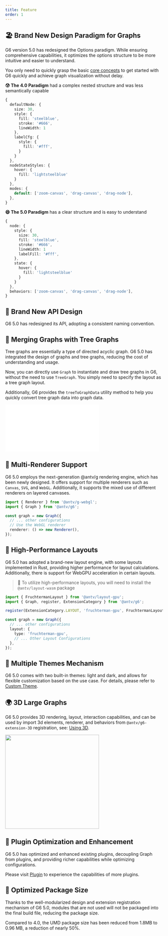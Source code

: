 ```yaml
---
title: Feature
order: 1
---
```


## 🏖️ Brand New Design Paradigm for Graphs

G6 version 5.0 has redesigned the Options paradigm. While ensuring comprehensive capabilities, it optimizes the options structure to be more intuitive and easier to understand.

You only need to quickly grasp the basic [core concepts](/en/manual/core-concept/graph) to get started with G6 quickly and achieve graph visualization without delay.

**😰 The 4.0 Paradigm** had a complex nested structure and was less semantically capable

```typescript
{
  defaultNode: {
    size: 30,
    style: {
      fill: 'steelblue',
      stroke: '#666',
      lineWidth: 1
    },
    labelCfg: {
      style: {
        fill: '#fff',
      }
    }
  },
  nodeStateStyles: {
    hover: {
      fill: 'lightsteelblue'
    }
  },
  modes: {
    default: ['zoom-canvas', 'drag-canvas', 'drag-node'],
  },
}
```

**😄 The 5.0 Paradigm** has a clear structure and is easy to understand

```typescript
{
  node: {
    style: {
      size: 30,
      fill: 'steelblue',
      stroke: '#666',
      lineWidth: 1
      labelFill: '#fff',
    },
    state: {
      hover: {
        fill: 'lightsteelblue'
      }
    }
  },
  behaviors: ['zoom-canvas', 'drag-canvas', 'drag-node'],
}
```

## 🔨 Brand New API Design

G6 5.0 has redesigned its API, adopting a consistent naming convention.

## 🌲 Merging Graphs with Tree Graphs

Tree graphs are essentially a type of directed acyclic graph. G6 5.0 has integrated the design of graphs and tree graphs, reducing the cost of understanding and usage.

Now, you can directly use `Graph` to instantiate and draw tree graphs in G6, without the need to use `TreeGraph`. You simply need to specify the layout as a tree graph layout.

Additionally, G6 provides the `treeToGraphData` utility method to help you quickly convert tree graph data into graph data.

<embed src="@/docs/manual/feature-common/treeToGraphData.md"></embed>

## 🌆 Multi-Renderer Support

G6 5.0 employs the next-generation @antv/g rendering engine, which has been newly designed. It offers support for multiple renderers such as `Canvas`, `SVG`, and `WebGL`. Additionally, it supports the mixed use of different renderers on layered canvases.

```typescript
import { Renderer } from '@antv/g-webgl';
import { Graph } from '@antv/g6';

const graph = new Graph({
  // ... other configurations
  // Use the WebGL renderer
  renderer: () => new Renderer(),
});
```

## 🚀 High-Performance Layouts

G6 5.0 has adopted a brand-new layout engine, with some layouts implemented in Rust, providing higher performance for layout calculations. Additionally, there is support for WebGPU acceleration in certain layouts.

> 🚀 To utilize high-performance layouts, you will need to install the `@antv/layout-wasm` package

```typescript
import { FruchtermanLayout } from '@antv/layout-gpu';
import { Graph, register, ExtensionCategory } from '@antv/g6';

register(ExtensionCategory.LAYOUT, 'fruchterman-gpu', FruchtermanLayout);

const graph = new Graph({
  // ... other configurations
  layout: {
    type: 'fruchterman-gpu',
    // ... Other Layout Configurations
  },
});
```

## 🎨 Multiple Themes Mechanism

G6 5.0 comes with two built-in themes: light and dark, and allows for flexible customization based on the use case. For details, please refer to [Custom Theme](/en/manual/custom-extension/theme).

## 🌍 3D Large Graphs

G6 5.0 provides 3D rendering, layout, interaction capabilities, and can be used by import 3d elements, renderer, and behaviors from `@antv/g6-extension-3D` registration, see: [Using 3D](/manual/further-reading/3d).

<image width="300" src="https://mdn.alipayobjects.com/huamei_qa8qxu/afts/img/A*ZQoEQLKazPIAAAAAAAAAAAAADmJ7AQ/original"></image>

## 💪 Plugin Optimization and Enhancement

G6 5.0 has optimized and enhanced existing plugins, decoupling Graph from plugins, and providing richer capabilities while optimizing configurations.

Please visit [Plugin](/en/api/plugins/bubble-sets) to experience the capabilities of more plugins.

## 💼 Optimized Package Size

Thanks to the well-modularized design and extension registration mechanism of G6 5.0, modules that are not used will not be packaged into the final build file, reducing the package size.

Compared to 4.0, the UMD package size has been reduced from 1.8MB to 0.96 MB, a reduction of nearly 50%.
